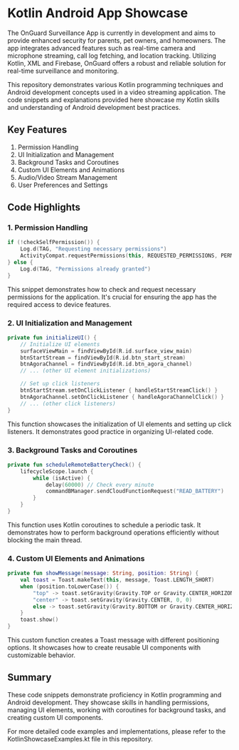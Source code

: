 # Kotlin Android App Showcase

The OnGuard Surveillance App is currently in development and aims to provide enhanced security for parents, pet owners, and homeowners. The app integrates advanced features such as real-time camera and microphone streaming, call log fetching, and location tracking. Utilizing Kotlin, XML and Firebase, OnGuard offers a robust and reliable solution for real-time surveillance and monitoring.

This repository demonstrates various Kotlin programming techniques and Android development concepts used in a video streaming application. The code snippets and explanations provided here showcase my Kotlin skills and understanding of Android development best practices.

## Key Features

1. Permission Handling
2. UI Initialization and Management
3. Background Tasks and Coroutines
4. Custom UI Elements and Animations
5. Audio/Video Stream Management
6. User Preferences and Settings

## Code Highlights

### 1. Permission Handling

```kotlin
if (!checkSelfPermission()) {
    Log.d(TAG, "Requesting necessary permissions")
    ActivityCompat.requestPermissions(this, REQUESTED_PERMISSIONS, PERMISSION_REQ_ID)
} else {
    Log.d(TAG, "Permissions already granted")
}
```

This snippet demonstrates how to check and request necessary permissions for the application. It's crucial for ensuring the app has the required access to device features.

### 2. UI Initialization and Management

```kotlin
private fun initializeUI() {
    // Initialize UI elements
    surfaceViewMain = findViewById(R.id.surface_view_main)
    btnStartStream = findViewById(R.id.btn_start_stream)
    btnAgoraChannel = findViewById(R.id.btn_agora_channel)
    // ... (other UI element initializations)

    // Set up click listeners
    btnStartStream.setOnClickListener { handleStartStreamClick() }
    btnAgoraChannel.setOnClickListener { handleAgoraChannelClick() }
    // ... (other click listeners)
}
```

This function showcases the initialization of UI elements and setting up click listeners. It demonstrates good practice in organizing UI-related code.

### 3. Background Tasks and Coroutines

```kotlin
private fun scheduleRemoteBatteryCheck() {
    lifecycleScope.launch {
        while (isActive) {
            delay(60000) // Check every minute
            commandBManager.sendCloudFunctionRequest("READ_BATTERY")
        }
    }
}
```

This function uses Kotlin coroutines to schedule a periodic task. It demonstrates how to perform background operations efficiently without blocking the main thread.

### 4. Custom UI Elements and Animations

```kotlin
private fun showMessage(message: String, position: String) {
    val toast = Toast.makeText(this, message, Toast.LENGTH_SHORT)
    when (position.toLowerCase()) {
        "top" -> toast.setGravity(Gravity.TOP or Gravity.CENTER_HORIZONTAL, 0, 150)
        "center" -> toast.setGravity(Gravity.CENTER, 0, 0)
        else -> toast.setGravity(Gravity.BOTTOM or Gravity.CENTER_HORIZONTAL, 0, 150)
    }
    toast.show()
}
```

This custom function creates a Toast message with different positioning options. It showcases how to create reusable UI components with customizable behavior.

## Summary

These code snippets demonstrate proficiency in Kotlin programming and Android development. They showcase skills in handling permissions, managing UI elements, working with coroutines for background tasks, and creating custom UI components.

For more detailed code examples and implementations, please refer to the KotlinShowcaseExamples.kt file in this repository.
